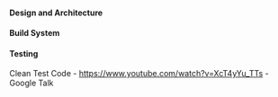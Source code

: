 #### Design and Architecture

#### Build System

#### Testing
Clean Test Code - https://www.youtube.com/watch?v=XcT4yYu_TTs - Google Talk

